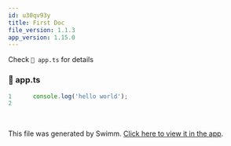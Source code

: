 ```yaml
---
id: u30qv93y
title: First Doc
file_version: 1.1.3
app_version: 1.15.0
---
```


Check `📄 app.ts` for details
<!-- NOTE-swimm-snippet: the lines below link your snippet to Swimm -->
### 📄 app.ts
```typescript
1      console.log('hello world');
2      
```

<br/>

This file was generated by Swimm. [Click here to view it in the app](https://app.swimm.io/repos/Z2l0aHViJTNBJTNBanNwbGF5JTNBJTNBbWF0dGhld2JvcmRhcw==/docs/u30qv93y).
